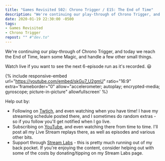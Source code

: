 ```yaml
---
title: "Games Revisited S02: Chrono Trigger / E15: The End of Time"
description: "We're continuing our play-through of Chrono Trigger, and today we reach the End of Time, learn some Magic, and handle a few other small things."
date: 2020-01-19 22:30:00 -0500
tags:
- Games Revisited
- Chrono Trigger
repost: "" #"dev.to"
---
```


We're continuing our play-through of Chrono Trigger, and today we reach the End of Time, learn some Magic, and handle a few other small things.

Watch live if you want to see the next 6-episode run as it's recorded. :smiley:
<!--more-->

{% include responsive-embed url="https://youtube.com/embed/skGu7_U2gmU" ratio="16:9" extra='frameborder="0" allow="accelerometer; autoplay; encrypted-media; gyroscope; picture-in-picture" allowfullscreen' %}

Help out by:
 * Following on [Twtich](https://twitch.tv/AnonJr_Live), and even watching when you have time! I have my streaming schedule posted there, and I sometimes do random extras - so if you follow you'll get notified when I go live.
 * Subscribing on [YouTube](http://www.youtube.com/channel/UCXafqhKHbkSUIrq0LAuu0tw), and even watching there from time to time. I'll post all my Live Stream replays there, as well as episodes and various other bits.
 * Support through [Stream Labs](https://streamlabs.com/anonjr_live) - this is pretty much running out of my back pocket. If you're enjoying the content, consider helping out with some of the costs by donating/tipping on my Stream Labs page.